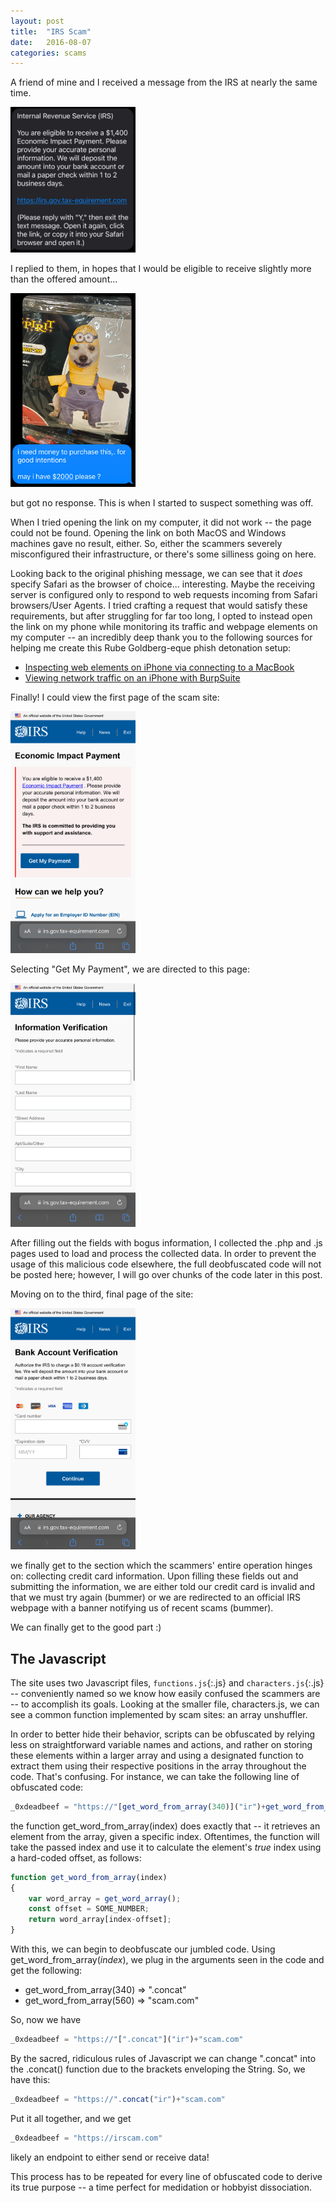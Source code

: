 ```yaml
---
layout: post
title:  "IRS Scam"
date:   2016-08-07
categories: scams
---
```


A friend of mine and I received a message from the IRS at nearly the same time. 

<img src="/assets/initial_irs_text.jpeg" alt="drawing" width="200"/>

I replied to them, in hopes that I would be eligible to receive slightly more than the offered amount... 

<img src="/assets/irs_minion.jpeg" alt="drawing" width="200"/>

but got no response. This is when I started to suspect something was off. 

When I tried opening the link on my computer, it did not work -- the page could not be found. Opening the link on both MacOS and Windows machines gave no result, either. So, either the scammers severely misconfigured their infrastructure, or there's some silliness going on here.

Looking back to the original phishing message, we can see that it *does* specify Safari as the browser of choice... interesting. Maybe the receiving server is configured only to respond to web requests incoming from Safari browsers/User Agents. I tried crafting a request that would satisfy these requirements, but after struggling for far too long, I opted to instead open the link on my phone while monitoring its traffic and webpage elements on my computer -- an incredibly deep thank you to the following sources for helping me create this Rube Goldberg-eque phish detonation setup:

* [Inspecting web elements on iPhone via connecting to a MacBook](https://www.headspin.io/blog/tips-and-tricks-for-using-inspect-element-on-ios)
* [Viewing network traffic on an iPhone with BurpSuite](https://portswigger.net/burp/documentation/desktop/mobile/config-ios-device)


Finally! I could view the first page of the scam site:

<img src="/assets/irs_first_page.jpeg" alt="drawing" width="200"/>

Selecting "Get My Payment", we are directed to this page:

<img src="/assets/irs_second_page.jpeg" alt="drawing" width="200"/>

After filling out the fields with bogus information, I collected the .php and .js pages used to load and process the collected data. In order to prevent the usage of this malicious code elsewhere, the full deobfuscated code will not be posted here; however, I will go over chunks of the code later in this post.

Moving on to the third, final page of the site:

<img src="/assets/irs_third_page.jpeg" alt="drawing" width="200"/>

we finally get to the section which the scammers' entire operation hinges on: collecting credit card information. Upon filling these fields out and submitting the information, we are either told our credit card is invalid and that we must try again (bummer) or we are redirected to an official IRS webpage with a banner notifying us of recent scams (bummer).


We can finally get to the good part :)

## The Javascript

The site uses two Javascript files, `functions.js`{:.js} and `characters.js`{:.js} -- conveniently named so we know how easily confused the scammers are -- to accomplish its goals. Looking at the smaller file, characters.js, we can see a common function implemented by scam sites: an array unshuffler. 

In order to better hide their behavior, scripts can be obfuscated by relying less on straightforward variable names and actions, and rather on storing these elements within a larger array and using a designated function to extract them using their respective positions in the array throughout the code. That's confusing. For instance, we can take the following line of obfuscated code:

```js
_0xdeadbeef = "https://"[get_word_from_array(340)]("ir")+get_word_from_array(560)
```

the function get_word_from_array(index) does exactly that -- it retrieves an element from the array, given a specific index. Oftentimes, the function will take the passed index and use it to calculate the element's *true* index using a hard-coded offset, as follows:


```js
function get_word_from_array(index)
{
    var word_array = get_word_array();
    const offset = SOME_NUMBER;
    return word_array[index-offset];
}
```

With this, we can begin to deobfuscate our jumbled code. Using get_word_from_array(*index*), we plug in the arguments seen in the code and get the following:
* get_word_from_array(340) => ".concat"
* get_word_from_array(560) => "scam.com"

So, now we have
```js
_0xdeadbeef = "https://"[".concat"]("ir")+"scam.com"
```

By the sacred, ridiculous rules of Javascript we can change ".concat" into the .concat() function due to the brackets enveloping the String. So, we have this:
```js
_0xdeadbeef = "https://".concat("ir")+"scam.com"
```

Put it all together, and we get
```js
_0xdeadbeef = "https://irscam.com"
```
likely an endpoint to either send or receive data!

This process has to be repeated for every line of obfuscated code to derive its true purpose -- a time perfect for medidation or hobbyist dissociation.

